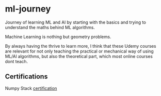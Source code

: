 # ml-journey
Journey of learning ML and AI by starting with the basics and trying to understand the maths behind ML algorithms.

Machine Learning is nothing but geometry problems.

By always having the thrive to learn more, I think that these Udemy courses are relevant for not only teaching the practical or mechanical way of using ML/AI algorithms, but also the theoretical part, which most online courses dont teach.

## Certifications

Numpy Stack [certification](https://www.udemy.com/certificate/UC-45e6855a-60b2-4ce6-999a-80396a112711/)
